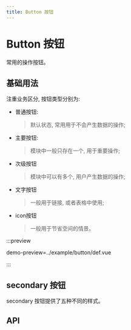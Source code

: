 ```yaml
---
title: Button 按钮
---
```


# Button 按钮

常用的操作按钮。

## 基础用法

注重业务区分, 按钮类型分别为:

- 普通按钮:
  > 默认状态, 常用用于不会产生数据的操作;
- 主要按钮:
  > 模块中一般只存在一个, 用于重要操作;
- 次级按钮
  > 模块中可以有多个, 用户产生数据的操作;
- 文字按钮
  > 一般用于链接, 或者表格中使用;
- icon按钮
  > 一般用于节省空间的情景。

:::preview

demo-preview=../example/button/def.vue

:::

## secondary 按钮

secondary 按钮提供了五种不同的样式。

<preview path="../example/button/secondaryButton.vue"></preview>

## API

<API src="../data/button.json" lang="zh"></API>
